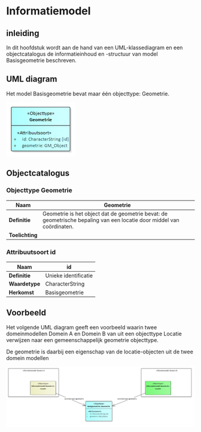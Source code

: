 Informatiemodel
===============

inleiding
---------

In dit hoofdstuk wordt aan de hand van een UML-klassediagram en een
objectcatalogus de informatieinhoud en -structuur van model Basisgeometrie
beschreven.

UML diagram
-----------

Het model Basisgeometrie bevat maar één objecttype: Geometrie.

![](media/08c2410e547ea84dffd54de92207e157.png)

Objectcatalogus
---------------

### Objecttype Geometrie

| **Naam**        | Geometrie                                                                                                             |
|-----------------|-----------------------------------------------------------------------------------------------------------------------|
| **Definitie**   | Geometrie is het object dat de geometrie bevat: de geometrische bepaling van een locatie door middel van coördinaten. |
| **Toelichting** |                                                                                                                       |

### Attribuutsoort id

| **Naam**       | id                   |
|----------------|----------------------|
| **Definitie**  | Unieke identificatie |
| **Waardetype** | CharacterString      |
| **Herkomst**   | Basisgeometrie       |

Voorbeeld
---------

Het volgende UML diagram geeft een voorbeeld waarin twee domeinmodellen Domein A
en Domein B van uit een objecttype Locatie verwijzen naar een gemeenschappelijk
geometrie objecttype.

De geometrie is daarbij een eigenschap van de locatie-objecten uit de twee
domein modellen

![](media/993851cfd8bf71ccce3586e572986592.png)
